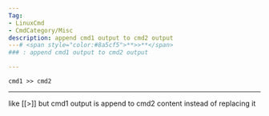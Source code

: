 ```yaml
---
Tag:
- LinuxCmd 
- CmdCategory/Misc
description: append cmd1 output to cmd2 output
---# <span style="color:#8a5cf5">**>>**</span>
### : append cmd1 output to cmd2 output

---
```

```
cmd1 >> cmd2
```
---
like [[>]] but cmd1 output is append to cmd2 content instead of replacing it